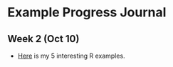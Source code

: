 # Example Progress Journal

## Week 2 (Oct 10)

+ [Here](files/sefaErbas_hw1) is my 5 interesting R examples. 
